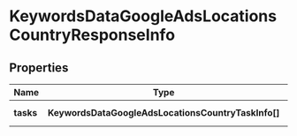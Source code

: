 # KeywordsDataGoogleAdsLocationsCountryResponseInfo

## Properties

| Name | Type | Description | Notes |
|------------ | ------------- | ------------- | -------------|
**tasks** | **KeywordsDataGoogleAdsLocationsCountryTaskInfo[]** | array of tasks |[optional]|